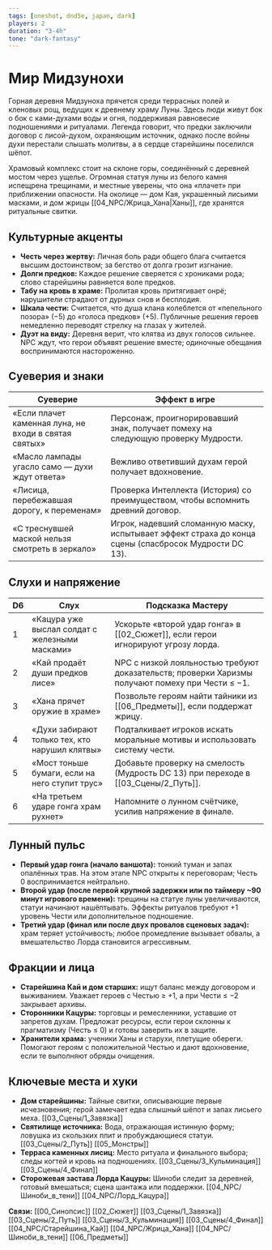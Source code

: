 ```yaml
---
tags: [oneshot, dnd5e, japan, dark]
players: 2
duration: "3-4h"
tone: "dark-fantasy"
---
```


# Мир Мидзунохи

Горная деревня Мидзуноха прячется среди террасных полей и кленовых рощ, ведущих к древнему храму Луны. Здесь люди живут бок о бок с ками-духами воды и огня, поддерживая равновесие подношениями и ритуалами. Легенда говорит, что предки заключили договор с лисой-духом, охраняющим источник, однако после войны духи перестали слышать молитвы, а в сердце старейшины поселился шёпот.

Храмовый комплекс стоит на склоне горы, соединённый с деревней мостом через ущелье. Огромная статуя луны из белого камня испещрена трещинами, и местные уверены, что она «плачет» при приближении опасности. На околице — дом Кая, украшенный лисьими масками, и дом жрицы [[04_NPC/Жрица_Хана|Ханы]], где хранятся ритуальные свитки.

## Культурные акценты
* **Честь через жертву:** Личная боль ради общего блага считается высшим достоинством; за бегство от долга грозит изгнание.
* **Долги предков:** Каждое решение сверяется с хрониками рода; слово старейшины равняется воле предков.
* **Табу на кровь в храме:** Пролитая кровь притягивает онрё; нарушители страдают от дурных снов и бесплодия.
* **Шкала чести:** Считается, что душа клана колеблется от «пепельного позора» (−5) до «голоса предков» (+5). Публичные решения героев немедленно переводят стрелку на глазах у жителей.
* **Дуэт на виду:** Деревня верит, что клятва из двух голосов сильнее. NPC ждут, что герои объявят решение вместе; одиночные обещания воспринимаются настороженно.

## Суеверия и знаки
| Суеверие | Эффект в игре |
| --- | --- |
| «Если плачет каменная луна, не входи в святая святых» | Персонаж, проигнорировавший знак, получает помеху на следующую проверку Мудрости. |
| «Масло лампады угасло само — духи ждут ответа» | Вежливо ответивший духам герой получает вдохновение. |
| «Лисица, перебежавшая дорогу, к переменам» | Проверка Интеллекта (История) со преимуществом, чтобы вспомнить древний договор. |
| «С треснувшей маской нельзя смотреть в зеркало» | Игрок, надевший сломанную маску, испытывает эффект страха до конца сцены (спасбросок Мудрости DC 13). |

## Слухи и напряжение
| D6 | Слух | Подсказка Мастеру |
| --- | --- | --- |
| 1 | «Кацура уже выслал солдат с железными масками» | Ускорьте «второй удар гонга» в [[02_Сюжет]], если герои игнорируют угрозу лорда. |
| 2 | «Кай продаёт души предков лисе» | NPC с низкой лояльностью требуют доказательств; проверки Харизмы получают помеху при Чести ≤ −1. |
| 3 | «Хана прячет оружие в храме» | Позвольте героям найти тайники из [[06_Предметы]], если поддержат жрицу. |
| 4 | «Духи забирают только тех, кто нарушил клятвы» | Подталкивает игроков искать моральные мотивы и использовать систему чести. |
| 5 | «Мост тоньше бумаги, если на него ступит трус» | Добавьте проверку на смелость (Мудрость DC 13) при переходе в [[03_Сцены/2_Путь]]. |
| 6 | «На третьем ударе гонга храм рухнет» | Напомните о лунном счётчике, усилив напряжение в финале. |

## Лунный пульс
- **Первый удар гонга (начало ваншота):** тонкий туман и запах опалённых трав. На этом этапе NPC открыты к переговорам; Честь 0 воспринимается нейтрально.
- **Второй удар (после первой крупной задержки или по таймеру ~90 минут игрового времени):** трещины на статуе луны увеличиваются, статуи начинают нашёптывать. Эффекты ритуалов требуют +1 уровень Чести или дополнительное подношение.
- **Третий удар (финал или после двух провалов сценовых задач):** храм теряет устойчивость; любое промедление вызывает обвалы, а вмешательство Лорда становится агрессивным.

## Фракции и лица
- **Старейшина Кай и дом старших:** ищут баланс между договором и выживанием. Уважает героев с Честью ≥ +1, а при Чести ≤ −2 закрывает архивы.
- **Сторонники Кацуры:** торговцы и ремесленники, уставшие от запретов духам. Предложат ресурсы, если герои склонны к прагматизму (Честь ≤ 0) и готовы заверить их в защите.
- **Хранители храма:** ученики Ханы и старухи, плетущие обереги. Помогают героям с положительной Честью и дают вдохновение, если те выполняют обряды очищения.

## Ключевые места и хуки
* **Дом старейшины:** Тайные свитки, описывающие первые исчезновения; герой замечает едва слышный шёпот и запах лисьего меха. [[03_Сцены/1_Завязка]]
* **Святилище источника:** Вода, отражающая истинную форму; ловушка из скользких плит и пробуждающиеся статуи. [[03_Сцены/2_Путь]] [[05_Монстры]]
* **Терраса каменных лисиц:** Место ритуала и финального выбора; следы когтей и кровь на подношениях. [[03_Сцены/3_Кульминация]] [[03_Сцены/4_Финал]]
* **Сторожевая застава Лорда Кацуры:** Шиноби следит за деревней, готовый вмешаться; сцена шантажа или поддержки. [[04_NPC/Шиноби_в_тени]] [[04_NPC/Лорд_Кацура]]

**Связи:** [[00_Синопсис]] [[02_Сюжет]] [[03_Сцены/1_Завязка]] [[03_Сцены/2_Путь]] [[03_Сцены/3_Кульминация]] [[03_Сцены/4_Финал]] [[04_NPC/Старейшина_Кай]] [[04_NPC/Жрица_Хана]] [[04_NPC/Шиноби_в_тени]] [[06_Предметы]]
